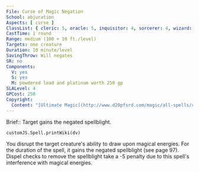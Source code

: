 ```yaml
---
File: Curse of Magic Negation
School: abjuration
Aspects: [ curse ]
ClassList: { cleric: 5, oracle: 5, inquisitor: 4, sorcerer: 4, wizard: 4, witch: 4, occultist: 4, psychic: 4, mesmerist: 3 }
CastTime: 1 round
Range: medium (100 + 10 ft./level)
Targets: one creature
Duration: 10 minute/level
SavingThrow: Will negates
SR: no
Components:
  V: yes
  S: yes
  M: powdered lead and platinum worth 250 gp
SLALevel: 4
GPCost: 250
Copyright:
  Content: "[Ultimate Magic](http://www.d20pfsrd.com/magic/all-spells/c/curse-of-magic-negation)"
---
```

Brief:: Target gains the negated spellblight.

```dataviewjs
customJS.Spell.printWiki(dv)
```

You disrupt the target creature's ability to draw upon magical energies. For the duration of the spell, it gains the negated spellblight (see page 97). Dispel checks to remove the spellblight take a -5 penalty due to this spell's interference with magical energies.
